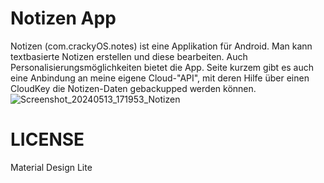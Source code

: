 # Notizen App
Notizen (com.crackyOS.notes) ist eine Applikation für Android. Man kann textbasierte Notizen erstellen und diese bearbeiten. Auch Personalisierungsmöglichkeiten bietet die App. Seite kurzem gibt es auch eine Anbindung an meine eigene Cloud-"API", mit deren Hilfe über einen CloudKey die Notizen-Daten gebackupped werden können.
![Screenshot_20240513_171953_Notizen](https://github.com/cracky22/Notizen/assets/104385850/05554740-afc1-4b5d-9203-a018578c3a7f)



# LICENSE
Material Design Lite
